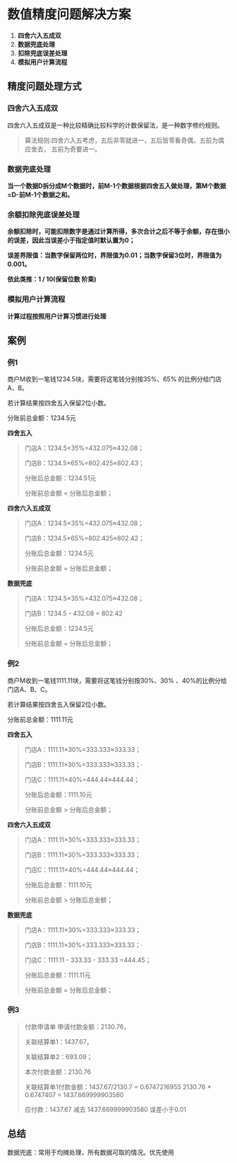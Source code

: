 # **数值精度问题解决方案**

1. **四舍六入五成双**
2. **数据兜底处理**
3. **扣除兜底误差处理**
4. **模拟用户计算流程**

## 精度问题处理方式

### 四舍六入五成双

四舍六入五成双是一种比较精确比较科学的计数保留法，是一种数字修约规则。

> 算法规则:四舍六入五考虑，五后非零就进一，五后皆零看奇偶，五前为偶应舍去， 五前为奇要进一。

### 数据兜底处理

**当一个数据D拆分成M个数据时，前M-1个数据根据四舍五入做处理，第M个数据=D-前M-1个数据之和。**

### 余额扣除兜底误差处理

**余额扣除时，可能扣除数字是通过计算所得，多次合计之后不等于余额，存在很小的误差，因此当误差小于指定值时默认置为0；** 

**误差界限值：当数字保留两位时，界限值为0.01；当数字保留3位时，界限值为0.001。**

**依此类推：1 / 10(保留位数 阶乘)**

### 模拟用户计算流程

**计算过程按照用户计算习惯进行处理**

## 案例

### 例1

商户M收到一笔钱1234.5块，需要将这笔钱分别按35%、65% 的比例分给门店A、B。

若计算结果按四舍五入保留2位小数。

分账前总金额：1234.5元

**四舍五入**

> 门店A：1234.5×35%=432.075≈432.08；
>
> 门店B：1234.5×65%=802.425≈802.43；
>
> 分账后总金额：1234.51元
>
> 分账前总金额 < 分账后总金额；

**四舍六入五成双**

> 门店A：1234.5×35%=432.075≈432.08；
>
> 门店B：1234.5×65%=802.425≈802.42；
>
> 分账后总金额：1234.5元
>
> 分账前总金额 = 分账后总金额；

**数据兜底**

> 门店A：1234.5×35%=432.075≈432.08；
>
> 门店B：1234.5 - 432.08 = 802.42
>
> 分账后总金额：1234.5元
>
> 分账前总金额 = 分账后总金额；

### 例2

商户M收到一笔钱1111.11块，需要将这笔钱分别按30%、30% 、40%的比例分给门店A、B、C。

若计算结果按四舍五入保留2位小数。

分账前总金额：1111.11元

**四舍五入**

> 门店A：1111.11×30%=333.333≈333.33；
>
> 门店B：1111.11×30%=333.333≈333.33；·
>
> 门店C：1111.11×40%=444.44≈444.44；
>
> 分账后总金额：1111.10元
>
> 分账前总金额 > 分账后总金额；

**四舍六入五成双**

> 门店A：1111.11×30%=333.333≈333.33；
>
> 门店B：1111.11×30%=333.333≈333.33；
>
> 门店C：1111.11×40%=444.44≈444.44；
>
> 分账后总金额：1111.10元
>
> 分账前总金额 > 分账后总金额；

**数据兜底**

> 门店A：1111.11×30%=333.333≈333.33；
>
> 门店B：1111.11×30%=333.333≈333.33；·
>
> 门店C：1111.11 - 333.33 - 333.33 =444.45；
>
> 分账后总金额：1111.11元
>
> 分账前总金额 = 分账后总金额；

### 例3

> 付款申请单  申请付款金额：2130.76， 
>
> 关联结算单1：1437.67， 
>
> 关联结算单2：693.09；
>
> 本次付款金额：2130.76
>
> 关联结算单1付款金额：1437.67/2130.7 = 0.6747216955       2130.76 * 0.6747407 = 1437.669999903580
>
> 应付款：1437.67  减去 1437.669999903580  误差小于0.01

## 总结

数据兜底：常用于均摊处理，所有数据可取的情况。优先使用